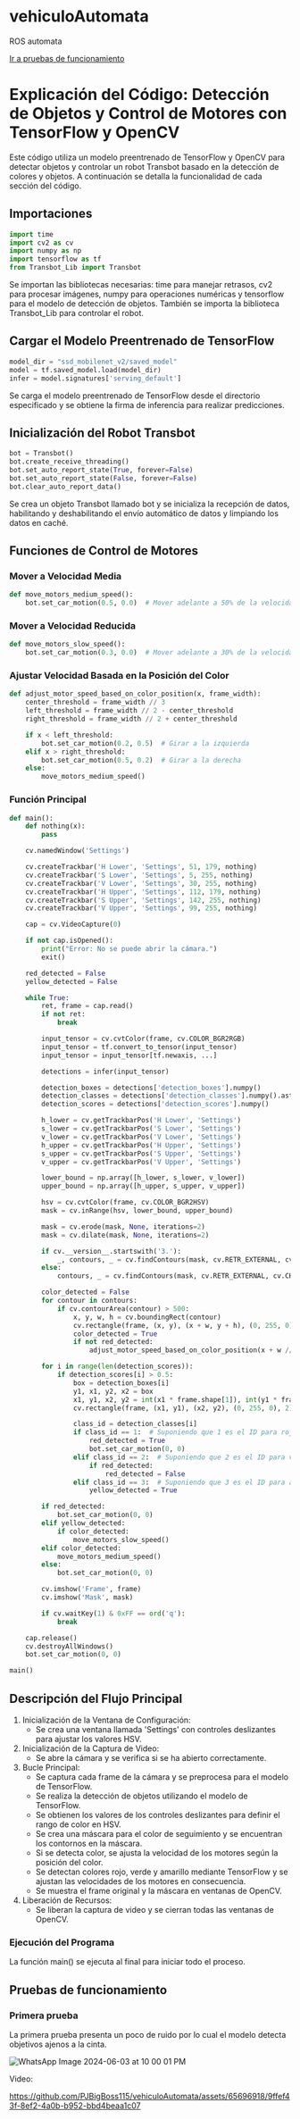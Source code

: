 # vehiculoAutomata
ROS automata 

[Ir a pruebas de funcionamiento](#Pruebas-de-funcionamiento)

# Explicación del Código: Detección de Objetos y Control de Motores con TensorFlow y OpenCV
Este código utiliza un modelo preentrenado de TensorFlow y OpenCV para detectar objetos y controlar un robot Transbot basado en la detección de colores y objetos. A continuación se detalla la funcionalidad de cada sección del código.

## Importaciones
```python
import time
import cv2 as cv
import numpy as np
import tensorflow as tf
from Transbot_Lib import Transbot
```

Se importan las bibliotecas necesarias: time para manejar retrasos, cv2 para procesar imágenes, numpy para operaciones numéricas y tensorflow para el modelo de detección de objetos. También se importa la biblioteca Transbot_Lib para controlar el robot.

## Cargar el Modelo Preentrenado de TensorFlow
```python
model_dir = "ssd_mobilenet_v2/saved_model"
model = tf.saved_model.load(model_dir)
infer = model.signatures['serving_default']
```

Se carga el modelo preentrenado de TensorFlow desde el directorio especificado y se obtiene la firma de inferencia para realizar predicciones.

## Inicialización del Robot Transbot
```python
bot = Transbot()
bot.create_receive_threading()
bot.set_auto_report_state(True, forever=False)
bot.set_auto_report_state(False, forever=False)
bot.clear_auto_report_data()
```

Se crea un objeto Transbot llamado bot y se inicializa la recepción de datos, habilitando y deshabilitando el envío automático de datos y limpiando los datos en caché.

## Funciones de Control de Motores
### Mover a Velocidad Media
```python
def move_motors_medium_speed():
    bot.set_car_motion(0.5, 0.0)  # Mover adelante a 50% de la velocidad máxima
```

### Mover a Velocidad Reducida
```python
def move_motors_slow_speed():
    bot.set_car_motion(0.3, 0.0)  # Mover adelante a 30% de la velocidad máxima
```

### Ajustar Velocidad Basada en la Posición del Color
```python
def adjust_motor_speed_based_on_color_position(x, frame_width):
    center_threshold = frame_width // 3
    left_threshold = frame_width // 2 - center_threshold
    right_threshold = frame_width // 2 + center_threshold

    if x < left_threshold:
        bot.set_car_motion(0.2, 0.5)  # Girar a la izquierda
    elif x > right_threshold:
        bot.set_car_motion(0.5, 0.2)  # Girar a la derecha
    else:
        move_motors_medium_speed()
```

### Función Principal
```python
def main():
    def nothing(x):
        pass

    cv.namedWindow('Settings')

    cv.createTrackbar('H Lower', 'Settings', 51, 179, nothing)
    cv.createTrackbar('S Lower', 'Settings', 5, 255, nothing)
    cv.createTrackbar('V Lower', 'Settings', 30, 255, nothing)
    cv.createTrackbar('H Upper', 'Settings', 112, 179, nothing)
    cv.createTrackbar('S Upper', 'Settings', 142, 255, nothing)
    cv.createTrackbar('V Upper', 'Settings', 99, 255, nothing)

    cap = cv.VideoCapture(0)

    if not cap.isOpened():
        print("Error: No se puede abrir la cámara.")
        exit()

    red_detected = False
    yellow_detected = False

    while True:
        ret, frame = cap.read()
        if not ret:
            break

        input_tensor = cv.cvtColor(frame, cv.COLOR_BGR2RGB)
        input_tensor = tf.convert_to_tensor(input_tensor)
        input_tensor = input_tensor[tf.newaxis, ...]

        detections = infer(input_tensor)

        detection_boxes = detections['detection_boxes'].numpy()
        detection_classes = detections['detection_classes'].numpy().astype(np.int64)
        detection_scores = detections['detection_scores'].numpy()

        h_lower = cv.getTrackbarPos('H Lower', 'Settings')
        s_lower = cv.getTrackbarPos('S Lower', 'Settings')
        v_lower = cv.getTrackbarPos('V Lower', 'Settings')
        h_upper = cv.getTrackbarPos('H Upper', 'Settings')
        s_upper = cv.getTrackbarPos('S Upper', 'Settings')
        v_upper = cv.getTrackbarPos('V Upper', 'Settings')

        lower_bound = np.array([h_lower, s_lower, v_lower])
        upper_bound = np.array([h_upper, s_upper, v_upper])

        hsv = cv.cvtColor(frame, cv.COLOR_BGR2HSV)
        mask = cv.inRange(hsv, lower_bound, upper_bound)

        mask = cv.erode(mask, None, iterations=2)
        mask = cv.dilate(mask, None, iterations=2)

        if cv.__version__.startswith('3.'):
            _, contours, _ = cv.findContours(mask, cv.RETR_EXTERNAL, cv.CHAIN_APPROX_SIMPLE)
        else:
            contours, _ = cv.findContours(mask, cv.RETR_EXTERNAL, cv.CHAIN_APPROX_SIMPLE)

        color_detected = False
        for contour in contours:
            if cv.contourArea(contour) > 500:
                x, y, w, h = cv.boundingRect(contour)
                cv.rectangle(frame, (x, y), (x + w, y + h), (0, 255, 0), 2)
                color_detected = True
                if not red_detected:
                    adjust_motor_speed_based_on_color_position(x + w // 2, frame.shape[1])

        for i in range(len(detection_scores)):
            if detection_scores[i] > 0.5:
                box = detection_boxes[i]
                y1, x1, y2, x2 = box
                x1, y1, x2, y2 = int(x1 * frame.shape[1]), int(y1 * frame.shape[0]), int(x2 * frame.shape[1]), int(y2 * frame.shape[0])
                cv.rectangle(frame, (x1, y1), (x2, y2), (0, 255, 0), 2)

                class_id = detection_classes[i]
                if class_id == 1:  # Suponiendo que 1 es el ID para rojo
                    red_detected = True
                    bot.set_car_motion(0, 0)
                elif class_id == 2:  # Suponiendo que 2 es el ID para verde
                    if red_detected:
                        red_detected = False
                elif class_id == 3:  # Suponiendo que 3 es el ID para amarillo
                    yellow_detected = True

        if red_detected:
            bot.set_car_motion(0, 0)
        elif yellow_detected:
            if color_detected:
                move_motors_slow_speed()
        elif color_detected:
            move_motors_medium_speed()
        else:
            bot.set_car_motion(0, 0)

        cv.imshow('Frame', frame)
        cv.imshow('Mask', mask)

        if cv.waitKey(1) & 0xFF == ord('q'):
            break

    cap.release()
    cv.destroyAllWindows()
    bot.set_car_motion(0, 0)

main()
```

## Descripción del Flujo Principal
1. Inicialización de la Ventana de Configuración:
      + Se crea una ventana llamada 'Settings' con controles deslizantes para ajustar los valores HSV.
2. Inicialización de la Captura de Video:
      + Se abre la cámara y se verifica si se ha abierto correctamente.
3. Bucle Principal:
      + Se captura cada frame de la cámara y se preprocesa para el modelo de TensorFlow.
      + Se realiza la detección de objetos utilizando el modelo de TensorFlow.
      + Se obtienen los valores de los controles deslizantes para definir el rango de color en HSV.
      + Se crea una máscara para el color de seguimiento y se encuentran los contornos en la máscara.
      + Si se detecta color, se ajusta la velocidad de los motores según la posición del color.
      + Se detectan colores rojo, verde y amarillo mediante TensorFlow y se ajustan las velocidades de los motores en consecuencia.
      + Se muestra el frame original y la máscara en ventanas de OpenCV.
4. Liberación de Recursos:
      + Se liberan la captura de video y se cierran todas las ventanas de OpenCV.

### Ejecución del Programa
La función main() se ejecuta al final para iniciar todo el proceso.

## Pruebas de funcionamiento

### Primera prueba
La primera prueba presenta un poco de ruido por lo cual el modelo detecta objetivos ajenos a la cinta.

![WhatsApp Image 2024-06-03 at 10 00 01 PM](https://github.com/PJBigBoss115/vehiculoAutomata/assets/65696918/2fd2413c-201b-4f8e-99da-a4c32e322393)

Video:

https://github.com/PJBigBoss115/vehiculoAutomata/assets/65696918/9ffef43f-8ef2-4a0b-b952-bbd4beaa1c07






